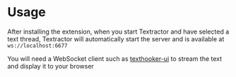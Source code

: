 # Usage

After installing the extension, when you start Textractor and have selected a
text thread, Textractor will automatically start the server and is available at
`ws://localhost:6677`

You will need a WebSocket client such as
[texthooker-ui](https://github.com/Renji-XD/texthooker-ui)
to stream the text and display it to your browser
